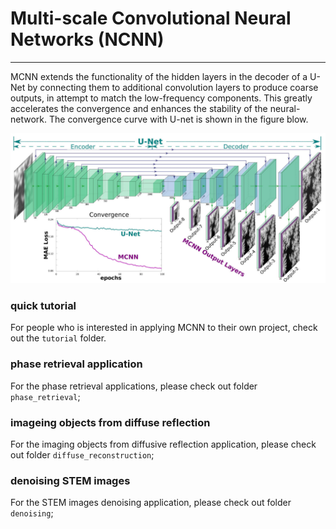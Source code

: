 # Multi-scale Convolutional Neural Networks (NCNN)
---

MCNN extends the functionality of the hidden layers in the decoder of a U-Net by connecting them to additional convolution layers to produce coarse outputs, in attempt to match the low-frequency components.
This greatly accelerates the convergence and enhances the stability of the neural-network. The convergence curve with U-net is shown in the figure blow.

![architectures](./misc/images/mcnn_architecture.jpg)

### quick tutorial
For people who is interested in applying MCNN to their own project, check out the `tutorial` folder.


### phase retrieval application
For the phase retrieval applications, please check out folder `phase_retrieval`;

### imageing objects from diffuse reflection
For the imaging objects from diffusive reflection application, please check out folder `diffuse_reconstruction`;

### denoising STEM images
For the STEM images denoising application, please check out folder `denoising`;


